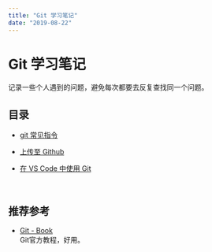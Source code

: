 ```yaml
---
title: "Git 学习笔记"
date: "2019-08-22"
---
```


# Git 学习笔记

记录一些个人遇到的问题，避免每次都要去反复查找同一个问题。

## 目录

- [git 常见指令](./git常见指令.md)

- [上传至 Github](./upload2github.md)

- [在 VS Code 中使用 Git](./git-in-vscode.md)

<br>

## 推荐参考

- [Git - Book](https://git-scm.com/book/zh/v2)  
  Git官方教程，好用。
